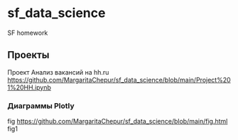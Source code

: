 # sf_data_science
SF homework
## Проекты
Проект Анализ вакансий на hh.ru
https://github.com/MargaritaChepur/sf_data_science/blob/main/Project%201%20HH.ipynb
### Диаграммы Plotly
fig
https://github.com/MargaritaChepur/sf_data_science/blob/main/fig.html
fig1
